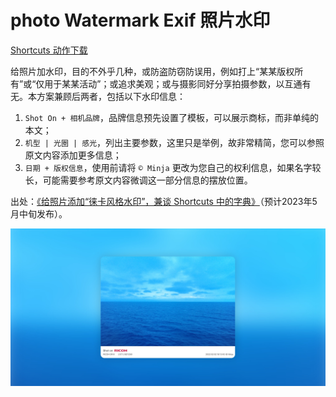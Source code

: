 # photo Watermark Exif 照片水印

[Shortcuts 动作下载](https://www.icloud.com/shortcuts/b8d298cdde3e47499494574d0b5b7d98)

给照片加水印，目的不外乎几种，或防盗防窃防误用，例如打上“某某版权所有”或“仅用于某某活动”；或追求美观；或与摄影同好分享拍摄参数，以互通有无。本方案兼顾后两者，包括以下水印信息：

1. `Shot On + 相机品牌`，品牌信息预先设置了模板，可以展示商标，而非单纯的本文；
2. `机型 | 光圈 | 感光`，列出主要参数，这里只是举例，故非常精简，您可以参照原文内容添加更多信息；
3. `日期 + 版权信息`，使用前请将 `© Minja` 更改为您自己的权利信息，如果名字较长，可能需要参考原文内容微调这一部分信息的摆放位置。

出处：[《给照片添加“徕卡风格水印”，兼谈 Shortcuts 中的字典》](https://utgd.net/)（预计2023年5月中旬发布）。

![title](img.jpeg)